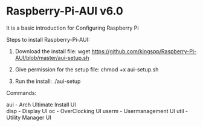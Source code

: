 Raspberry-Pi-AUI v6.0
============

It is a basic introduction for Configuring Raspberry Pi

Steps to install Raspberry-Pi-AUI:

1. Download the install file:
wget https://github.com/kingspp/Raspberry-Pi-AUI/blob/master/aui-setup.sh

2. Give permission for the setup file:
chmod +x aui-setup.sh

3. Run the install:
./aui-setup

Commands:

aui   - Arch Ultimate Install UI <br>
disp  - Display UI
oc    - OverClocking UI
userm - Usermanagement UI
util  - Utility Manager UI
